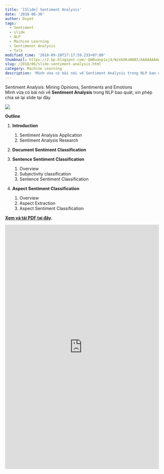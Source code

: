 ```yaml
---
title: '[Slide] Sentiment Analysis'
date: '2018-06-30'
author: Duyet
tags:
  - Sentiment
  - slide
  - NLP
  - Machine Learning
  - Sentimennt Analysis
  - Talk
modified_time: '2018-09-10T17:17:59.233+07:00'
thumbnail: https://2.bp.blogspot.com/-QmRuaxp1xj4/WzekOKxN0BI/AAAAAAAAw1U/hQrM0Ii9mwspi2k1-incTQ-HFilQkHY6wCLcBGAs/s1600/senti.PNG
slug: /2018/06/slide-sentiment-analysis.html
category: Machine Learning
description: 'Mình vừa có bài nói về Sentiment Analysis trong NLP bao quát, xin phép chia sẻ lại slide tại đây.'
---
```


Sentiment Analysis: Mining Opinions, Sentiments and Emotions  
Mình vừa có bài nói về **Sentiment Analysis** trong NLP bao quát, xin phép chia sẻ lại slide tại đây.

![](https://2.bp.blogspot.com/-QmRuaxp1xj4/WzekOKxN0BI/AAAAAAAAw1U/hQrM0Ii9mwspi2k1-incTQ-HFilQkHY6wCLcBGAs/s1600/senti.PNG)

**Outline**

1.  **Introduction**

    1. Sentiment Analysis Application
    2. Sentiment Analysis Research

2.  **Document Sentiment Classification**
3.  **Sentence Sentiment Classification**
    1.  Overview
    2.  Subjectivity classification
    3.  Sentence Sentiment Classification
4.  **Aspect Sentiment Classification**
    1.  Overview
    2.  Aspect Extraction
    3.  Aspect Sentiment Classification

**[Xem và tải PDF tại đây](https://goo.gl/3nEq13).**

<div>
<object data="https://talk.duyet.net/senti/senti.pdf#view=FitH" height="800" type="application/pdf" width="100%">
    <iframe border="0" src="https://talk.duyet.net/senti/senti.pdf#view=FitH" style="border: 0; height: 800px; width: 100%;"></iframe>
</object>
</div>
